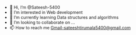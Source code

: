 - 👋 Hi, I’m @Sateesh-5400
- 👀 I’m interested in Web development
- 🌱 I’m currently learning Data structures and algorithms
- 💞️ I’m looking to collaborate on ...
- 📫 How to reach me Gmail-sateeshtirumala5400@gmail.com

<!---
Sateesh-5400/Sateesh-5400 is a ✨ special ✨ repository because its `README.md` (this file) appears on your GitHub profile.
You can click the Preview link to take a look at your changes.
--->
